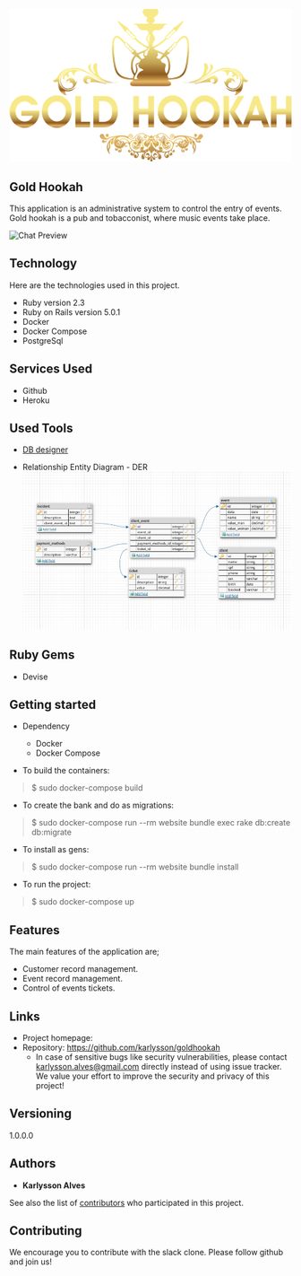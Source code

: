 
![Logo of the project](https://raw.githubusercontent.com/karlysson/goldhookah/master/doc/logo.png)


## Gold Hookah
This application is an administrative system to control the entry of events.
Gold hookah is a pub and tobacconist, where music events take place.

![Chat Preview](https://raw.githubusercontent.com/karlysson/goldhookah/master/public/print.png)

## Technology 

Here are the technologies used in this project.

* Ruby version  2.3
* Ruby on Rails version 5.0.1
* Docker 
* Docker Compose
* PostgreSql

## Services Used

* Github
* Heroku

## Used Tools

* [DB designer](https://www.dbdesigner.net/)

* Relationship Entity Diagram - DER
![Chat Preview](https://raw.githubusercontent.com/karlysson/goldhookah/master/doc/DER.png)

## Ruby Gems

* Devise


## Getting started

* Dependency
  - Docker
  - Docker Compose

* To build the containers:
>    $ sudo docker-compose build

* To create the bank and do as migrations:
>    $ sudo docker-compose run --rm website bundle exec rake db:create db:migrate

* To install as gens:
>    $ sudo docker-compose run --rm website bundle install

* To run the project:
>    $ sudo docker-compose up


## Features

The main features of the application are;

* Customer record management.
* Event record management.
* Control of events tickets.


## Links

- Project homepage: 
- Repository: https://github.com/karlysson/goldhookah
  - In case of sensitive bugs like security vulnerabilities, please contact
    karlysson.alves@gmail.com directly instead of using issue tracker. We value your effort
    to improve the security and privacy of this project!

## Versioning

1.0.0.0


## Authors

* **Karlysson Alves** 

See also the list of [contributors](https://github.com/karlysson/goldhookah/graphs/contributors) who participated in this project.


## Contributing

We encourage you to contribute with the slack clone. Please follow github and join us!
